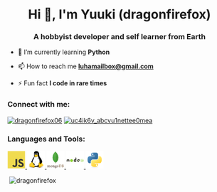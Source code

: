 <h1 align="center">Hi 👋, I'm Yuuki (dragonfirefox)</h1>
<h3 align="center">A hobbyist developer and self learner from Earth</h3>

- 🌱 I’m currently learning **Python**

- 📫 How to reach me **luhamailbox@gmail.com**

- ⚡ Fun fact **I code in rare times**

<h3 align="left">Connect with me:</h3>
<p align="left">
<a href="https://twitter.com/dragonfirefox06" target="blank"><img align="center" src="https://raw.githubusercontent.com/rahuldkjain/github-profile-readme-generator/master/src/images/icons/Social/twitter.svg" alt="dragonfirefox06" height="30" width="40" /></a>
<a href="https://www.youtube.com/channel/UC4IK6v_ABcVu1nETTEE0MeA" target="blank"><img align="center" src="https://raw.githubusercontent.com/rahuldkjain/github-profile-readme-generator/master/src/images/icons/Social/youtube.svg" alt="uc4ik6v_abcvu1nettee0mea" height="30" width="40" /></a>
</p>

<h3 align="left">Languages and Tools:</h3>
<p align="left"> <a href="https://developer.mozilla.org/en-US/docs/Web/JavaScript" target="_blank" rel="noreferrer"> <img src="https://raw.githubusercontent.com/devicons/devicon/master/icons/javascript/javascript-original.svg" alt="javascript" width="40" height="40"/> </a> <a href="https://www.linux.org/" target="_blank" rel="noreferrer"> <img src="https://raw.githubusercontent.com/devicons/devicon/master/icons/linux/linux-original.svg" alt="linux" width="40" height="40"/> </a> <a href="https://www.mongodb.com/" target="_blank" rel="noreferrer"> <img src="https://raw.githubusercontent.com/devicons/devicon/master/icons/mongodb/mongodb-original-wordmark.svg" alt="mongodb" width="40" height="40"/> </a> <a href="https://nodejs.org" target="_blank" rel="noreferrer"> <img src="https://raw.githubusercontent.com/devicons/devicon/master/icons/nodejs/nodejs-original-wordmark.svg" alt="nodejs" width="40" height="40"/> </a> <a href="https://www.python.org" target="_blank" rel="noreferrer"> <img src="https://raw.githubusercontent.com/devicons/devicon/master/icons/python/python-original.svg" alt="python" width="40" height="40"/> </a> </p>

<p>&nbsp;<img align="center" src="https://github-readme-stats.vercel.app/api?username=dragonfirefox&show_icons=true&locale=en&theme=onedark" alt="dragonfirefox" /></p>

